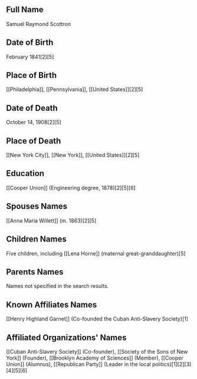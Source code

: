 ## Full Name
Samuel Raymond Scottron

## Date of Birth
February 1841[2][5]

## Place of Birth
[[Philadelphia]], [[Pennsylvania]], [[United States]][2][5]

## Date of Death
October 14, 1908[2][5]

## Place of Death
[[New York City]], [[New York]], [[United States]][2][5]

## Education
[[Cooper Union]] (Engineering degree, 1878)[2][5][6]

## Spouses Names
[[Anna Maria Willett]] (m. 1863)[2][5]

## Children Names
Five children, including [[Lena Horne]] (maternal great-granddaughter)[5]

## Parents Names
Names not specified in the search results.

## Known Affiliates Names
[[Henry Highland Garnet]] (Co-founded the Cuban Anti-Slavery Society)[1]

## Affiliated Organizations' Names
[[Cuban Anti-Slavery Society]] (Co-founder),
[[Society of the Sons of New York]] (Founder),
[[Brooklyn Academy of Sciences]] (Member),
[[Cooper Union]] (Alumnus),
[[Republican Party]] (Leader in the local politics)[1][2][3][4][5][6]

